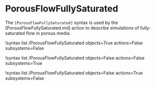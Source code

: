 # PorousFlowFullySaturated

The `[PorousFlowFullySaturated]` syntax is used by the [PorousFlowFullySaturated.md] action to describe
simulations of fully-saturated flow in porous media.

!syntax list /PorousFlowFullySaturated objects=True actions=False subsystems=False

!syntax list /PorousFlowFullySaturated objects=False actions=False subsystems=True

!syntax list /PorousFlowFullySaturated objects=False actions=True subsystems=False